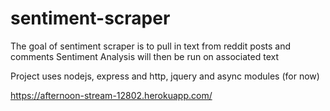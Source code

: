 # sentiment-scraper
The goal of sentiment scraper is to pull in text from reddit posts and comments
Sentiment Analysis will then be run on associated text

Project uses nodejs, express and http, jquery and async modules (for now)

https://afternoon-stream-12802.herokuapp.com/
